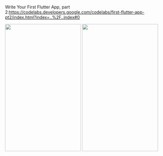 Write Your First Flutter App, part 2:https://codelabs.developers.google.com/codelabs/first-flutter-app-pt2/index.html?index=..%2F..index#0

<img src=https://user-images.githubusercontent.com/56589369/88311159-38db6400-cd19-11ea-95ea-a716074d9755.png height="420" width="250">                        <img src=https://user-images.githubusercontent.com/56589369/88311166-3aa52780-cd19-11ea-86d7-31b21dfc4eb3.png height="420" width="250">
